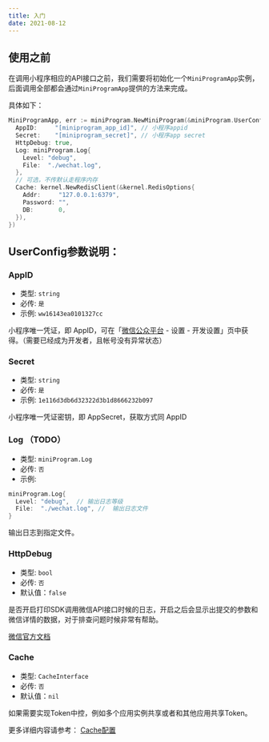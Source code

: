 ```yaml
---
title: 入门
date: 2021-08-12
---
```


## 使用之前

在调用小程序相应的API接口之前，我们需要将初始化一个`MiniProgramApp`实例，后面调用全部都会通过`MiniProgramApp`提供的方法来完成。

具体如下：

``` go
MiniProgramApp, err := miniProgram.NewMiniProgram(&miniProgram.UserConfig{
  AppID:     "[miniprogram_app_id]", // 小程序appid
  Secret:    "[miniprogram_secret]", // 小程序app secret
  HttpDebug: true,
  Log: miniProgram.Log{
    Level: "debug",
    File:  "./wechat.log",
  },
  // 可选，不传默认走程序内存
  Cache: kernel.NewRedisClient(&kernel.RedisOptions{
    Addr:     "127.0.0.1:6379",
    Password: "",
    DB:       0,
  }),
})
```

## UserConfig参数说明：

### AppID

- 类型: `string`
- 必传: `是`
- 示例: `ww16143ea0101327cc` 

小程序唯一凭证，即 AppID，可在「[微信公众平台](https://mp.weixin.qq.com/) - 设置 - 开发设置」页中获得。（需要已经成为开发者，且帐号没有异常状态）

### Secret

- 类型: `string`
- 必传: `是`
- 示例: `1e116d3db6d32322d3b1d8666232b097` 

小程序唯一凭证密钥，即 AppSecret，获取方式同 AppID 

### Log （TODO）

- 类型: `miniProgram.Log`
- 必传: `否`
- 示例: 

``` go
miniProgram.Log{
  Level: "debug",  // 输出日志等级
  File:  "./wechat.log", //  输出日志文件
}
```

输出日志到指定文件。

### HttpDebug

- 类型: `bool`
- 必传: `否`
- 默认值：`false`

是否开启打印SDK调用微信API接口时候的日志，开启之后会显示出提交的参数和微信详情的数据，对于排查问题时候非常有帮助。

[微信官方文档](https://developers.weixin.qq.com/miniprogram/dev/api-backend/open-api/access-token/auth.getAccessToken.html)

### Cache

- 类型: `CacheInterface`
- 必传: `否`
- 默认值：`nil`

如果需要实现Token中控，例如多个应用实例共享或者和其他应用共享Token。

更多详细内容请参考： [Cache配置](/zh/start/common.md#cache配置)





